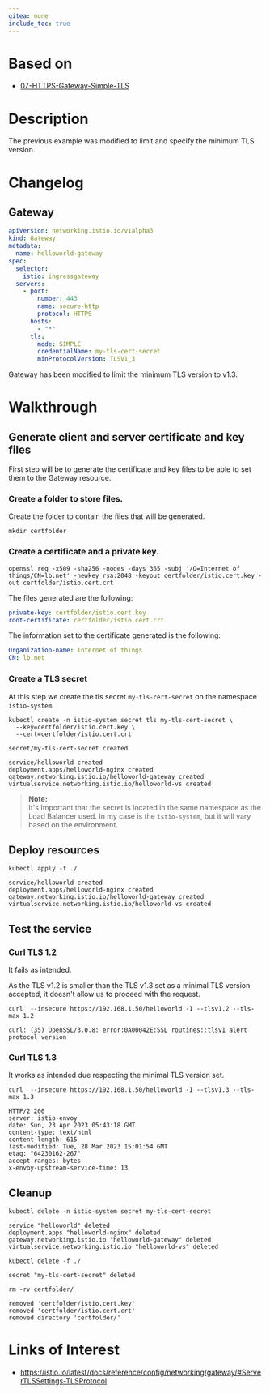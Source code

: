 ```yaml
---
gitea: none
include_toc: true
---
```


# Based on

- [07-HTTPS-Gateway-Simple-TLS](../07-HTTPS-Gateway-Simple-TLS)

# Description

The previous example was modified to limit and specify the minimum TLS version. 

# Changelog

## Gateway

```yaml
apiVersion: networking.istio.io/v1alpha3
kind: Gateway
metadata:
  name: helloworld-gateway
spec:
  selector:
    istio: ingressgateway
  servers:
    - port:
        number: 443
        name: secure-http
        protocol: HTTPS
      hosts:
        - "*"
      tls:
        mode: SIMPLE
        credentialName: my-tls-cert-secret
        minProtocolVersion: TLSV1_3
```

Gateway has been modified to limit the minimum TLS version to v1.3.

# Walkthrough

## Generate client and server certificate and key files

First step will be to generate the certificate and key files to be able to set them to the Gateway resource.

### Create a folder to store files.

Create the folder to contain the files that will be generated. 

```shell
mkdir certfolder
```

### Create a certificate and a private key.

```shell
openssl req -x509 -sha256 -nodes -days 365 -subj '/O=Internet of things/CN=lb.net' -newkey rsa:2048 -keyout certfolder/istio.cert.key -out certfolder/istio.cert.crt
```

The files generated are the following:

```yaml
private-key: certfolder/istio.cert.key
root-certificate: certfolder/istio.cert.crt
```

The information set to the certificate generated is the following:

```yaml
Organization-name: Internet of things
CN: lb.net
```

### Create a TLS secret

At this step we create the tls secret `my-tls-cert-secret` on the namespace `istio-system`.

```shell
kubectl create -n istio-system secret tls my-tls-cert-secret \
  --key=certfolder/istio.cert.key \
  --cert=certfolder/istio.cert.crt
```
```text
secret/my-tls-cert-secret created
```
```text
service/helloworld created
deployment.apps/helloworld-nginx created
gateway.networking.istio.io/helloworld-gateway created
virtualservice.networking.istio.io/helloworld-vs created
```

> **Note:**\
> It's Important that the secret is located in the same namespace as the Load Balancer used. In my case is the `istio-system`, but it will vary based on the environment.


## Deploy resources

```shell
kubectl apply -f ./
```
```text
service/helloworld created
deployment.apps/helloworld-nginx created
gateway.networking.istio.io/helloworld-gateway created
virtualservice.networking.istio.io/helloworld-vs created
```

## Test the service

[//]: # (```shell)
[//]: # (curl --insecure --resolve lb.net:443:192.168.1.50 https://lb.net/helloworld)
[//]: # (```)
### Curl TLS 1.2

It fails as intended.

As the TLS v1.2 is smaller than the TLS v1.3 set as a minimal TLS version accepted, it doesn't allow us to proceed with the request.

```shell
curl  --insecure https://192.168.1.50/helloworld -I --tlsv1.2 --tls-max 1.2
```

```text
curl: (35) OpenSSL/3.0.8: error:0A00042E:SSL routines::tlsv1 alert protocol version
```

### Curl TLS 1.3

It works as intended due respecting the minimal TLS version set.

```shell
curl  --insecure https://192.168.1.50/helloworld -I --tlsv1.3 --tls-max 1.3
```

```text
HTTP/2 200 
server: istio-envoy
date: Sun, 23 Apr 2023 05:43:18 GMT
content-type: text/html
content-length: 615
last-modified: Tue, 28 Mar 2023 15:01:54 GMT
etag: "64230162-267"
accept-ranges: bytes
x-envoy-upstream-service-time: 13
```

## Cleanup

```shell
kubectl delete -n istio-system secret my-tls-cert-secret
```
```text
service "helloworld" deleted
deployment.apps "helloworld-nginx" deleted
gateway.networking.istio.io "helloworld-gateway" deleted
virtualservice.networking.istio.io "helloworld-vs" deleted
```

```shell
kubectl delete -f ./
```
```text
secret "my-tls-cert-secret" deleted
```
```shell
rm -rv certfolder/
```
```text
removed 'certfolder/istio.cert.key'
removed 'certfolder/istio.cert.crt'
removed directory 'certfolder/'
```

# Links of Interest

- https://istio.io/latest/docs/reference/config/networking/gateway/#ServerTLSSettings-TLSProtocol